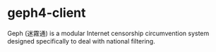 # geph4-client
Geph (迷霧通) is a modular Internet censorship circumvention system designed specifically to deal with national filtering. 
    
